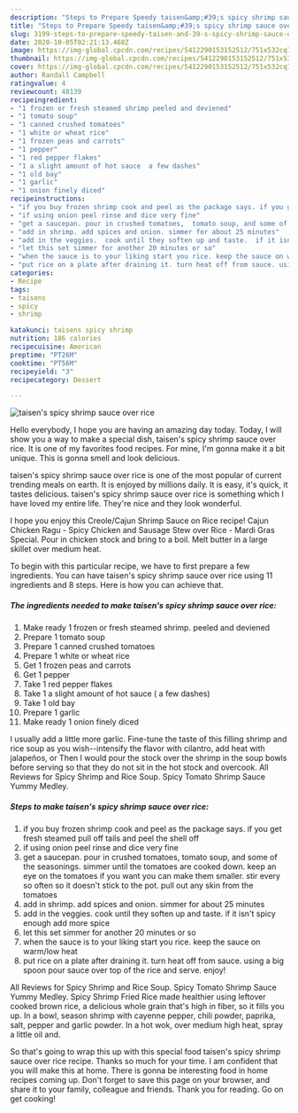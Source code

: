 ```yaml
---
description: "Steps to Prepare Speedy taisen&amp;#39;s spicy shrimp sauce over rice"
title: "Steps to Prepare Speedy taisen&amp;#39;s spicy shrimp sauce over rice"
slug: 3199-steps-to-prepare-speedy-taisen-and-39-s-spicy-shrimp-sauce-over-rice
date: 2020-10-05T02:21:13.468Z
image: https://img-global.cpcdn.com/recipes/5412290153152512/751x532cq70/taisens-spicy-shrimp-sauce-over-rice-recipe-main-photo.jpg
thumbnail: https://img-global.cpcdn.com/recipes/5412290153152512/751x532cq70/taisens-spicy-shrimp-sauce-over-rice-recipe-main-photo.jpg
cover: https://img-global.cpcdn.com/recipes/5412290153152512/751x532cq70/taisens-spicy-shrimp-sauce-over-rice-recipe-main-photo.jpg
author: Randall Campbell
ratingvalue: 4
reviewcount: 48139
recipeingredient:
- "1 frozen or fresh steamed shrimp peeled and deviened"
- "1 tomato soup"
- "1 canned crushed tomatoes"
- "1 white or wheat rice"
- "1 frozen peas and carrots"
- "1 pepper"
- "1 red pepper flakes"
- "1 a slight amount of hot sauce  a few dashes"
- "1 old bay"
- "1 garlic"
- "1 onion finely diced"
recipeinstructions:
- "if you buy frozen shrimp cook and peel as the package says. if you get fresh steamed pull off tails and peel the shell off"
- "if using onion peel rinse and dice very fine"
- "get a saucepan. pour in crushed tomatoes,  tomato soup, and some of the seasonings. simmer until the tomatoes are cooked down. keep an eye on the tomatoes if you want you can make them smaller. stir every so often so it doesn&#39;t stick to the pot. pull out any  skin from the tomatoes"
- "add in shrimp. add spices and onion. simmer for about 25 minutes"
- "add in the veggies.  cook until they soften up and taste.  if it isn&#39;t spicy enough add more spice"
- "let this set simmer for another 20 minutes or so"
- "when the sauce is to your liking start you rice. keep the sauce on warm/low heat"
- "put rice on a plate after draining it. turn heat off from sauce. using a big spoon pour sauce over top of the rice and serve. enjoy!"
categories:
- Recipe
tags:
- taisens
- spicy
- shrimp

katakunci: taisens spicy shrimp 
nutrition: 186 calories
recipecuisine: American
preptime: "PT26M"
cooktime: "PT56M"
recipeyield: "3"
recipecategory: Dessert

---
```



![taisen&#39;s spicy shrimp sauce over rice](https://img-global.cpcdn.com/recipes/5412290153152512/751x532cq70/taisens-spicy-shrimp-sauce-over-rice-recipe-main-photo.jpg)

Hello everybody, I hope you are having an amazing day today. Today, I will show you a way to make a special dish, taisen&#39;s spicy shrimp sauce over rice. It is one of my favorites food recipes. For mine, I'm gonna make it a bit unique. This is gonna smell and look delicious.

taisen&#39;s spicy shrimp sauce over rice is one of the most popular of current trending meals on earth. It is enjoyed by millions daily. It is easy, it's quick, it tastes delicious. taisen&#39;s spicy shrimp sauce over rice is something which I have loved my entire life. They're nice and they look wonderful.

I hope you enjoy this Creole/Cajun Shrimp Sauce on Rice recipe! Cajun Chicken Ragu - Spicy Chicken and Sausage Stew over Rice - Mardi Gras Special. Pour in chicken stock and bring to a boil. Melt butter in a large skillet over medium heat.


To begin with this particular recipe, we have to first prepare a few ingredients. You can have taisen&#39;s spicy shrimp sauce over rice using 11 ingredients and 8 steps. Here is how you can achieve that.

<!--inarticleads1-->

##### The ingredients needed to make taisen&#39;s spicy shrimp sauce over rice:

1. Make ready 1 frozen or fresh steamed shrimp. peeled and deviened
1. Prepare 1 tomato soup
1. Prepare 1 canned crushed tomatoes
1. Prepare 1 white or wheat rice
1. Get 1 frozen peas and carrots
1. Get 1 pepper
1. Take 1 red pepper flakes
1. Take 1 a slight amount of hot sauce ( a few dashes)
1. Take 1 old bay
1. Prepare 1 garlic
1. Make ready 1 onion finely diced


I usually add a little more garlic. Fine-tune the taste of this filling shrimp and rice soup as you wish--intensify the flavor with cilantro, add heat with jalapeños, or Then I would pour the stock over the shrimp in the soup bowls before serving so that they do not sit in the hot stock and overcook. All Reviews for Spicy Shrimp and Rice Soup. Spicy Tomato Shrimp Sauce Yummy Medley. 

<!--inarticleads2-->

##### Steps to make taisen&#39;s spicy shrimp sauce over rice:

1. if you buy frozen shrimp cook and peel as the package says. if you get fresh steamed pull off tails and peel the shell off
1. if using onion peel rinse and dice very fine
1. get a saucepan. pour in crushed tomatoes,  tomato soup, and some of the seasonings. simmer until the tomatoes are cooked down. keep an eye on the tomatoes if you want you can make them smaller. stir every so often so it doesn&#39;t stick to the pot. pull out any  skin from the tomatoes
1. add in shrimp. add spices and onion. simmer for about 25 minutes
1. add in the veggies.  cook until they soften up and taste.  if it isn&#39;t spicy enough add more spice
1. let this set simmer for another 20 minutes or so
1. when the sauce is to your liking start you rice. keep the sauce on warm/low heat
1. put rice on a plate after draining it. turn heat off from sauce. using a big spoon pour sauce over top of the rice and serve. enjoy!


All Reviews for Spicy Shrimp and Rice Soup. Spicy Tomato Shrimp Sauce Yummy Medley. Spicy Shrimp Fried Rice made healthier using leftover cooked brown rice, a delicious whole grain that&#39;s high in fiber, so it fills you up. In a bowl, season shrimp with cayenne pepper, chili powder, paprika, salt, pepper and garlic powder. In a hot wok, over medium high heat, spray a little oil and. 

So that's going to wrap this up with this special food taisen&#39;s spicy shrimp sauce over rice recipe. Thanks so much for your time. I am confident that you will make this at home. There is gonna be interesting food in home recipes coming up. Don't forget to save this page on your browser, and share it to your family, colleague and friends. Thank you for reading. Go on get cooking!
